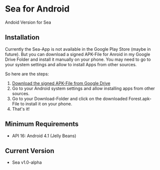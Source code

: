 # Sea for Android
Andoid Version for Sea

## Installation
Currently the Sea-App is not available in the Google Play Store (maybe in future). But you can download a signed APK-File for Anroid in my Google Drive Folder and install it manually on your phone. You may need to go to your system settings and allow to install Apps from other sources.

So here are the steps:
1. [Download the signed APK-File from Google Drive](https://drive.google.com/file/d/1o7TjiX0CLmcY9_hzpqRd4NWtohqX_aBw/view?usp=sharing)
2. Go to your Android system settings and allow installing apps from other sources. 
3. Go to your Download-Folder and click on the downloaded Forest.apk-File to install it on your phone. 
4. That's it! 

## Minimum Requirements
* API 16: Android 4.1 (Jelly Beans) 

## Current Version
* Sea v1.0-alpha 
